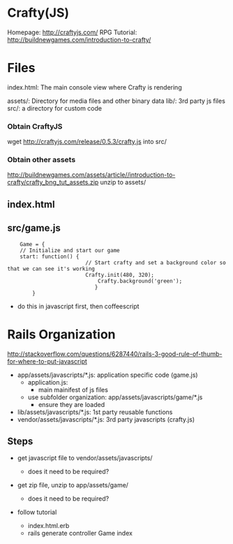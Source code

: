 Crafty(JS)
==========

Homepage: http://craftyjs.com/
RPG Tutorial: http://buildnewgames.com/introduction-to-crafty/


Files
=====

index.html: The main console view where Crafty is rendering

assets/: Directory for media files and other binary data
lib/: 3rd party js files
src/: a directory for custom code

### Obtain CraftyJS
wget http://craftyjs.com/release/0.5.3/crafty.js 
into src/

### Obtain other assets
http://buildnewgames.com/assets/article//introduction-to-crafty/crafty_bng_tut_assets.zip
unzip to assets/


## index.html
<!DOCTYPE html>
<html>
	<head>
  	<script src="lib/crafty.js"></script>
	  <script src="src/game.js"></script>
	  <script>
	    window.addEventListener('load', Game.start);
	  </script>
	</head>
	<body>
	</body>
</html>

## src/game.js
		Game = {
	  	// Initialize and start our game
	  	start: function() {
						     // Start crafty and set a background color so that we can see it's working
						     Crafty.init(480, 320);
								 Crafty.background('green');
								}
			}
	
* do this in javascript first, then coffeescript

Rails Organization
==================
http://stackoverflow.com/questions/6287440/rails-3-good-rule-of-thumb-for-where-to-put-javascript

* app/assets/javascripts/*.js: application specific code (game.js)
	* application.js: 
		* main mainifest of js files
	* use subfolder organization:	app/assets/javascripts/game/*.js
		* ensure they are loaded
* lib/assets/javascripts/*.js: 1st party reusable functions
* vendor/assets/javascripts/*.js: 3rd party javascripts (crafty.js)

## Steps
* get javascript file to vendor/assets/javascripts/
	* does it need to be required?
* get zip file, unzip to app/assets/game/
	* does it need to be required?

* follow tutorial
	* index.html.erb
	* rails generate controller Game index

